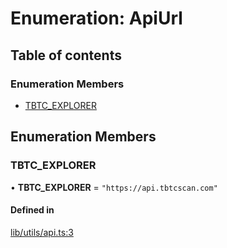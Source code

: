 # Enumeration: ApiUrl

## Table of contents

### Enumeration Members

- [TBTC\_EXPLORER](ApiUrl.md#tbtc_explorer)

## Enumeration Members

### TBTC\_EXPLORER

• **TBTC\_EXPLORER** = ``"https://api.tbtcscan.com"``

#### Defined in

[lib/utils/api.ts:3](https://github.com/jose-blockchain/tbtc-v2/blob/main/typescript/src/lib/utils/api.ts#L3)
